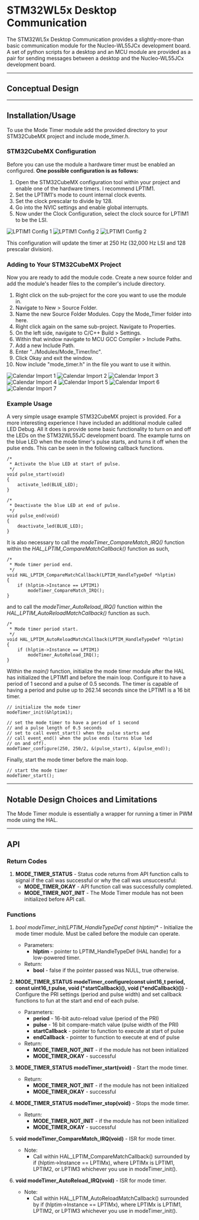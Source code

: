 # STM32WL5x Desktop Communication

The STM32WL5x Desktop Communication provides a slightly-more-than basic communication module for the Nucleo-WL55JCx development board.  A set of python scripts for a desktop and an MCU module are provided as a pair for sending messages between a desktop and the Nucleo-WL55JCx development board.

___

## Conceptual Design



___

## Installation/Usage

To use the Mode Timer module add the provided directory to your STM32CubeMX project and include mode_timer.h.

### STM32CubeMX Configuration

Before you can use the module a hardware timer must be enabled an configured.  **One possible configuration is as follows:**

1. Open the STM32CubeMX configuration tool within your project and enable one of the hardware timers.  I recommend LPTIM1.
2. Set the LPTIM1's mode to count internal clock events.
3. Set the clock prescalar to divide by 128.
4. Go into the NVIC settings and enable global interrupts.
5. Now under the Clock Configuration, select the clock source for LPTIM1 to be the LSI.

![LPTIM1 Config 1](./Assets/Images/lptim_config_1.png)
![LPTIM1 Config 2](./Assets/Images/lptim_config_2.png)
![LPTIM1 Config 2](./Assets/Images/lptim_config_3.png)

This configuration will update the timer at 250 Hz (32,000 Hz LSI and 128 prescalar division).

### Adding to Your STM32CubeMX Project

Now you are ready to add the module code.  Create a new source folder and add the module's header files to the compiler's include directory.

1. Right click on the sub-project for the core you want to use the module in.
2. Navigate to New > Source Folder.
3. Name the new Source Folder Modules.  Copy the Mode_Timer folder into here.
4. Right click again on the same sub-project.  Navigate to Properties.
5. On the left side, navigate to C/C++ Build > Settings.
6. Within that window navigate to MCU GCC Compiler > Include Paths.
7. Add a new Include Path.
8. Enter "../Modules/Mode_Timer/Inc".
9. Click Okay and exit the window.
10. Now include "mode_timer.h" in the file you want to use it within.

![Calendar Import 1](./Assets/Images/import_1.png)
![Calendar Import 2](./Assets/Images/import_2.png)
![Calendar Import 3](./Assets/Images/import_3.png)
![Calendar Import 4](./Assets/Images/import_4.png)
![Calendar Import 5](./Assets/Images/import_5.png)
![Calendar Import 6](./Assets/Images/import_6.png)
![Calendar Import 7](./Assets/Images/import_7.png)

### Example Usage

A very simple usage example STM32CubeMX project is provided.  For a more interesting experience I have included an additional module called LED Debug.  All it does is provide some basic functionality to turn on and off the LEDs on the STM32WL55JC development board.  The example turns on the blue LED when the mode timer's pulse starts, and turns it off when the pulse ends.  This can be seen in the following callback functions.

    /*
     * Activate the blue LED at start of pulse.
     */
    void pulse_start(void)
    {
        activate_led(BLUE_LED);
    }

    /*
     * Deactivate the blue LED at end of pulse.
     */
    void pulse_end(void)
    {
        deactivate_led(BLUE_LED);
    }

It is also necessary to call the *modeTimer_CompareMatch_IRQ()* function within the *HAL_LPTIM_CompareMatchCallback()* function as such,

    /*
     * Mode timer period end.
     */
    void HAL_LPTIM_CompareMatchCallback(LPTIM_HandleTypeDef *hlptim)
    {
        if (hlptim->Instance == LPTIM1)
            modeTimer_CompareMatch_IRQ();
    }

and to call the *modeTimer_AutoReload_IRQ()* function within the *HAL_LPTIM_AutoReloadMatchCallback()* function as such.

    /*
     * Mode timer period start.
     */
    void HAL_LPTIM_AutoReloadMatchCallback(LPTIM_HandleTypeDef *hlptim)
    {
        if (hlptim->Instance == LPTIM1)
            modeTimer_AutoReload_IRQ();
    }

Within the *main()* function, initialize the mode timer module after the HAL has initialized the LPTIM1 and before the main loop.  Configure it to have a period of 1 second and a pulse of 0.5 seconds.  The timer is capable of having a period and pulse up to 262.14 seconds since the LPTIM1 is a 16 bit timer.

    // initialize the mode timer
    modeTimer_init(&hlptim1);

    // set the mode timer to have a period of 1 second
    // and a pulse length of 0.5 seconds
    // set to call event_start() when the pulse starts and
    // call event_end() when the pulse ends (turns blue led
    // on and off).
    modeTimer_configure(250, 250/2, &(pulse_start), &(pulse_end));

Finally, start the mode timer before the main loop.

    // start the mode timer
    modeTimer_start();

___

## Notable Design Choices and Limitations

The Mode Timer module is essentially a wrapper for running a timer in PWM mode using the HAL.

___

## API

### Return Codes

1. **MODE_TIMER_STATUS** - Status code returns from API function calls to signal if the call was successful or why the call was unsuccessful:
    - **MODE_TIMER_OKAY** - API function call was successfully completed.
    - **MODE_TIMER_NOT_INIT** - The Mode Timer module has not been initialized before API call.

### Functions

1. **bool modeTimer_init(LPTIM_HandleTypeDef* const hlptim)** - Initialize the mode timer module.  Must be called before the module can operate.
    - Parameters:
        - **hlptim** - pointer to LPTIM_HandleTypeDef (HAL handle) for a low-powered timer.
    - Return:
        - **bool** - false if the pointer passed was NULL, true otherwise.

2. **MODE_TIMER_STATUS modeTimer_configure(const uint16_t period, const uint16_t pulse, void (\*startCallback)(), void (\*endCallback)())** - Configure the PRI settings (period and pulse width) and set callback functions to fun at the start and end of each pulse.
    - Parameters:
        - **period** - 16-bit auto-reload value (period of the PRI)
        - **pulse** - 16 bit compare-match value (pulse width of the PRI)
        - **startCallback** - pointer to function to execute at start of pulse
        - **endCallback** - pointer to function to execute at end of pulse
    - Return:
        - **MODE_TIMER_NOT_INIT** - if the module has not been initialized
        - **MODE_TIMER_OKAY** - successful

3. **MODE_TIMER_STATUS modeTimer_start(void)** - Start the mode timer.
    - Return:
        - **MODE_TIMER_NOT_INIT** - if the module has not been initialized
        - **MODE_TIMER_OKAY** - successful

4. **MODE_TIMER_STATUS modeTimer_stop(void)** - Stops the mode timer.
    - Return:
        - **MODE_TIMER_NOT_INIT** - if the module has not been initialized
        - **MODE_TIMER_OKAY** - successful

5. **void modeTimer_CompareMatch_IRQ(void)** - ISR for mode timer.
    - Note:
        - Call within HAL_LPTIM_CompareMatchCallback() surrounded by if (hlptim->Instance == LPTIMx), where LPTIMx is LPTIM1, LPTIM2, or LPTIM3 whichever you use in modeTimer_init().

6. **void modeTimer_AutoReload_IRQ(void)** - ISR for mode timer.
    - Note:
        - Call within HAL_LPTIM_AutoReloadMatchCallback() surrounded by if (hlptim->Instance == LPTIMx), where LPTIMx is LPTIM1, LPTIM2, or LPTIM3 whichever you use in modeTimer_init().